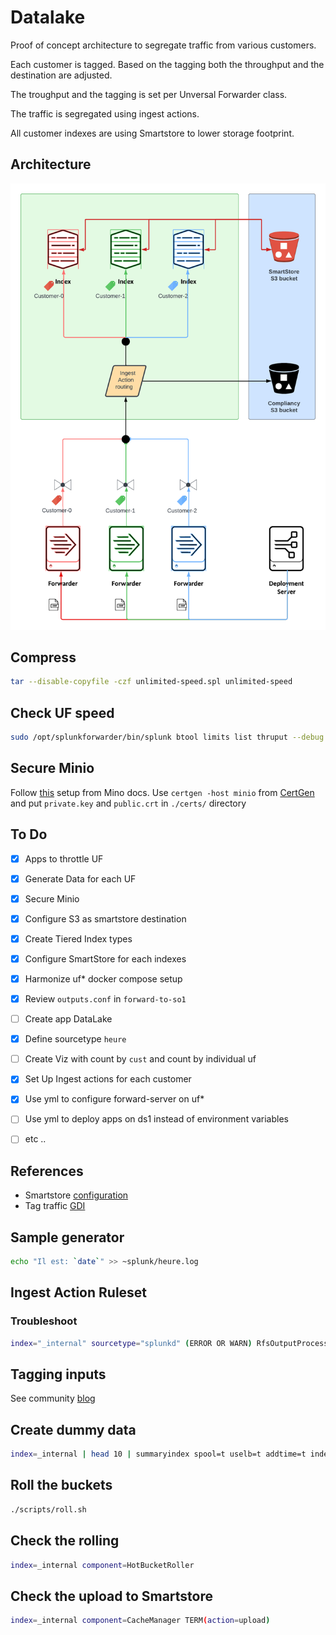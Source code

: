 # Datalake

Proof of concept architecture to segregate traffic from various customers.

Each customer is tagged. Based on the tagging both the throughput and the destination are adjusted.

The troughput and the tagging is set per Unversal Forwarder class.

The traffic is segregated using ingest actions.

All customer indexes are using Smartstore to lower storage footprint.

## Architecture

![Datalake Architecture](assets/datalake.png "Datalake Architecture")

## Compress

```bash
tar --disable-copyfile -czf unlimited-speed.spl unlimited-speed
```

## Check UF speed

```bash
sudo /opt/splunkforwarder/bin/splunk btool limits list thruput --debug
```

## Secure Minio

Follow [this](https://min.io/docs/minio/linux/operations/network-encryption.html) setup from Mino docs.
Use `certgen -host minio` from [CertGen](https://github.com/minio/certgen#install)
and put `private.key` and `public.crt` in `./certs/` directory

## To Do

- [x] Apps to throttle UF
- [x] Generate Data for each UF
- [x] Secure Minio
- [x] Configure S3 as smartstore destination
- [x] Create Tiered Index types
- [x] Configure SmartStore for each indexes
- [x] Harmonize uf* docker compose setup
- [x] Review `outputs.conf` in `forward-to-so1`
- [ ] Create app DataLake
- [x] Define sourcetype `heure`

- [ ] Create Viz with count by `cust` and count by individual uf

- [x] Set Up Ingest actions for each customer
- [x] Use yml to configure forward-server on uf*
- [ ] Use yml to deploy apps on ds1 instead of environment variables
- [ ] etc ..

## References

- Smartstore [configuration](https://blog.arcusdata.io/minio-and-splunk)
- Tag traffic [GDI](https://community.splunk.com/t5/Getting-Data-In/Universal-Forwarder-Tag-or-add-identifier-to-data-to-distinguish/m-p/475448)

## Sample generator

```bash
echo "Il est: `date`" >> ~splunk/heure.log
```

## Ingest Action Ruleset

### Troubleshoot

```bash
index="_internal" sourcetype="splunkd" (ERROR OR WARN) RfsOutputProcessor OR S3Client
```

## Tagging inputs

See community [blog](https://community.splunk.com/t5/Getting-Data-In/Universal-Forwarder-Tag-or-add-identifier-to-data-to-distinguish/m-p/475448)

## Create dummy data

```bash
index=_internal | head 10 | summaryindex spool=t uselb=t addtime=t index="cust0"
```

## Roll the buckets

```bash
./scripts/roll.sh
```

## Check the rolling

```bash
index=_internal component=HotBucketRoller
```

## Check the upload to Smartstore

```bash
index=_internal component=CacheManager TERM(action=upload)
```
